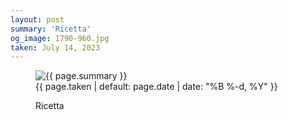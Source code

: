 ```yaml
---
layout: post
summary: 'Ricetta'
og_image: 1790-960.jpg
taken: July 14, 2023
---
```


<figure class="post">
<img alt="{{ page.summary }}" sizes="(min-width: 700px) 50vw, calc(100vw - 2rem)" src="{{ site.assets_url }}/1790-480.jpg" srcset="{{ site.assets_url }}/1790-240.jpg 240w, {{ site.assets_url }}/1790-480.jpg 480w, {{ site.assets_url }}/1790-720.jpg 720w, {{ site.assets_url }}/1790-960.jpg 960w"/>
<figcaption>
<time>{{ page.taken | default: page.date | date: "%B %-d, %Y" }}</time>
<p>Ricetta</p>
</figcaption>
</figure>
